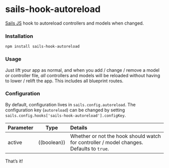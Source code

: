 # sails-hook-autoreload

[Sails JS](http://sailsjs.org) hook to autoreload controllers and models when changed.

### Installation

`npm install sails-hook-autoreload`

### Usage

Just lift your app as normal, and when you add / change / remove a model or controller file, *all* controllers and models will be reloaded without having to lower / relift the app.  This includes all blueprint routes.

### Configuration

By default, configuration lives in `sails.config.autoreload`.  The configuration key (`autoreload`) can be changed by setting `sails.config.hooks['sails-hook-autoreload'].configKey`.

Parameter      | Type                | Details
-------------- | ------------------- |:---------------------------------
active        | ((boolean)) | Whether or not the hook should watch for controller / model changes.  Defaults to `true`.

That&rsquo;s it!